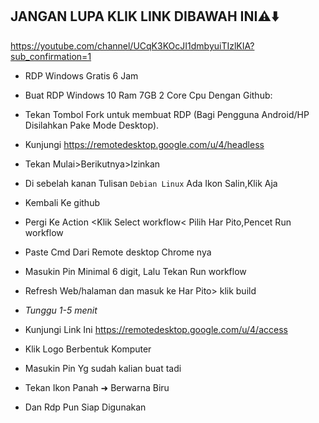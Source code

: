##  JANGAN LUPA KLIK LINK DIBAWAH INI⚠️⬇️

 https://youtube.com/channel/UCqK3KOcJI1dmbyuiTIzlKIA?sub_confirmation=1

+ RDP Windows Gratis 6 Jam

+ Buat RDP Windows 10 Ram 7GB 2 Core Cpu Dengan Github:

+ Tekan Tombol Fork untuk membuat RDP (Bagi Pengguna Android/HP Disilahkan Pake Mode Desktop).

+ Kunjungi https://remotedesktop.google.com/u/4/headless

+ Tekan Mulai>Berikutnya>Izinkan

+ Di sebelah kanan Tulisan ```Debian Linux``` Ada Ikon Salin,Klik Aja

+ Kembali Ke github

+ Pergi Ke Action <Klik Select workflow< Pilih Har Pito,Pencet Run workflow

+ Paste Cmd Dari Remote desktop Chrome nya
 
+ Masukin Pin Minimal 6 digit, Lalu Tekan Run workflow

+ Refresh Web/halaman dan masuk ke Har Pito> klik build

+ *Tunggu 1-5 menit*

+ Kunjungi Link Ini https://remotedesktop.google.com/u/4/access

+ Klik Logo Berbentuk Komputer

+ Masukin Pin Yg sudah kalian buat tadi

+ Tekan Ikon Panah ➜ Berwarna Biru

+ Dan Rdp Pun Siap Digunakan
